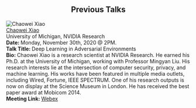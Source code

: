 <h2 style="text-align:center"> Previous Talks </h2>

<div class="talks">
  <!-- Chaowei -->
  <div class="talk" id="chaowei">
        <div class="speakerInfo"> 
            <img alt="Chaowei Xiao" src="{{site.baseurl}}/assets/img/chaowei.jpg">
      <br>
      <a href="http://www-personal.umich.edu/~xiaocw/" target="_blank">Chaowei Xiao</a> 
      <br>
      University of Michigan, NVIDIA Research
    </div>
    <div class="talkInfo"> 
              <strong> Date: </strong> Monday, November 30th, 2020 @ 2PM.
      <br>
<strong> Talk Title: </strong> Deep Learning in Adversarial Environments
     <br>
      <strong> Bio: </strong> Chaowei Xiao is a research scientist at NVIDIA Research. He earned his Ph.D. at the University of Michigan, working with Professor Mingyan Liu. His research interests lie at the intersection of computer  security,  privacy,  and machine  learning. His works have been featured in multiple media outlets, including Wired, Fortune, IEEE SPECTRUM. One of his research outputs is now on display at the Science Museum in London.  He has received the best paper award at Mobicom 2014.
      <br>
      <strong> Meeting Link: </strong><a href="https://uwaterloo.webex.com/uwaterloo/j.php?MTID=m846ed81bcba228a0cce3023d45204647" target="_blank">Webex</a>
    </div>
  </div>
</div>
